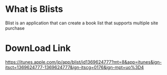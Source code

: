 # What is Blists
Blist is an application that can create a book list that supports multiple site purchase


# DownLoad Link
https://itunes.apple.com/jp/app/blist/id1369624777?mt=8&app=itunes&ign-itsct=1369624777-1369624777&ign-itscg=0176&ign-mpt=uo%3D4
